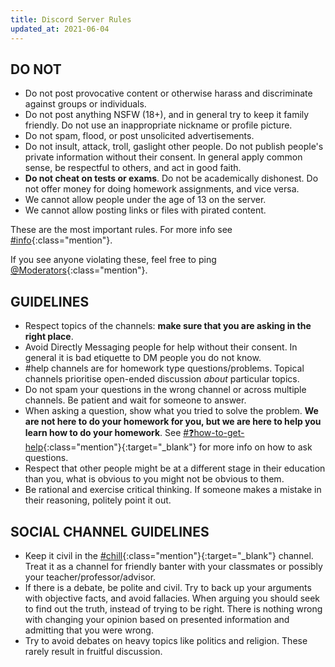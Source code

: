 ```yaml
---
title: Discord Server Rules
updated_at: 2021-06-04
---
```


## DO NOT
 - Do not post provocative content or otherwise harass and discriminate against groups or individuals.
 - Do not post anything NSFW (18+), and in general try to keep it family friendly. Do not use an inappropriate nickname or profile picture.
 - Do not spam, flood, or post unsolicited advertisements.
 - Do not insult, attack, troll, gaslight other people. Do not publish people's private information without their consent. In general apply common sense, be respectful to others, and act in good faith.
 - __Do not cheat on tests or exams__. Do not be academically dishonest. Do not offer money for doing homework assignments, and vice versa.
 - We cannot allow people under the age of 13 on the server.
 - We cannot allow posting links or files with pirated content.

These are the most important rules. For more info see [#info](/info){:class="mention"}.

If you see anyone violating these, feel free to ping [@Moderators](#){:class="mention"}.

## GUIDELINES
 - Respect topics of the channels: __make sure that you are asking in the right place__.
 - Avoid Directly Messaging people for help without their consent. In general it is bad etiquette to DM people you do not know.
 - #help channels are for homework type questions/problems. Topical channels prioritise open-ended discussion *about* particular topics.
 - Do not spam your questions in the wrong channel or across multiple channels. Be patient and wait for someone to answer.
 - When asking a question, show what you tried to solve the problem. __We are not here to do your homework for you, but we are here to help you learn how to do your homework__. See [#❓how-to-get-help](https://discord.com/channels/268882317391429632/488120190538743810){:class="mention"}{:target="_blank"} for more info on how to ask questions.
 - Respect that other people might be at a different stage in their education than you, what is obvious to you might not be obvious to them.
 - Be rational and exercise critical thinking. If someone makes a mistake in their reasoning, politely point it out.

## SOCIAL CHANNEL GUIDELINES
 - Keep it civil in the [#chill](https://discord.com/channels/268882317391429632/342850939306246145){:class="mention"}{:target="_blank"} channel. Treat it as a channel for friendly banter with your classmates or possibly your teacher/professor/advisor.
 - If there is a debate, be polite and civil. Try to back up your arguments with objective facts, and avoid fallacies. When arguing you should seek to find out the truth, instead of trying to be right. There is nothing wrong with changing your opinion based on presented information and admitting that you were wrong.
 - Try to avoid debates on heavy topics like politics and religion. These rarely result in fruitful discussion.
